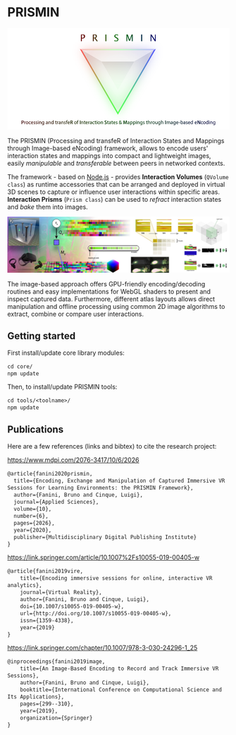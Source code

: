 # PRISMIN

![Test Image 1](./res/prismin-header.png)

The PRISMIN (Processing and transfeR of Interaction States and Mappings through Image-based eNcoding) framework, allows to encode users' interaction states and mappings into compact and lightweight images, easily *manipulable* and *transferable* between peers in networked contexts.

The framework - based on [Node.js](https://nodejs.org/) - provides **Interaction Volumes** (`QVolume class`) as runtime accessories that can be arranged and deployed in virtual 3D scenes to capture or influence user interactions within specific areas. **Interaction Prisms** (`Prism class`) can be used to *refract* interaction states and *bake* them into images.

![Test Image 1](./res/prismin-banner-h.jpg)

The image-based approach offers GPU-friendly encoding/decoding routines and easy implementations for WebGL shaders to present and inspect captured data. Furthermore, different atlas layouts allows direct manipulation and offline processing using common 2D image algorithms to extract, combine or compare user interactions.

## Getting started
First install/update core library modules:
```
cd core/
npm update
```

Then, to install/update PRISMIN tools:
```
cd tools/<toolname>/
npm update
```

## Publications
Here are a few references (links and bibtex) to cite the research project:

https://www.mdpi.com/2076-3417/10/6/2026
```
@article{fanini2020prismin,
  title={Encoding, Exchange and Manipulation of Captured Immersive VR Sessions for Learning Environments: the PRISMIN Framework},
  author={Fanini, Bruno and Cinque, Luigi},
  journal={Applied Sciences},
  volume={10},
  number={6},
  pages={2026},
  year={2020},
  publisher={Multidisciplinary Digital Publishing Institute}
}
```

https://link.springer.com/article/10.1007%2Fs10055-019-00405-w
```
@article{fanini2019vire,
    title={Encoding immersive sessions for online, interactive VR analytics},
    journal={Virtual Reality},
    author={Fanini, Bruno and Cinque, Luigi},
    doi={10.1007/s10055-019-00405-w},
    url={http://doi.org/10.1007/s10055-019-00405-w},
    issn={1359-4338},
    year={2019}
}
```

https://link.springer.com/chapter/10.1007/978-3-030-24296-1_25
```
@inproceedings{fanini2019image,
    title={An Image-Based Encoding to Record and Track Immersive VR Sessions},
    author={Fanini, Bruno and Cinque, Luigi},
    booktitle={International Conference on Computational Science and Its Applications},
    pages={299--310},
    year={2019},
    organization={Springer}
}
```
